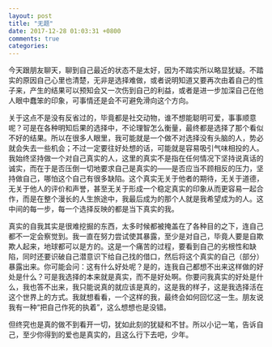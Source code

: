 ```yaml
---
layout: post
title: "无题"
date: 2017-12-28 01:03:31 +0800
comments: true
categories:
---
```

今天跟朋友聊天，聊到自己最近的状态不是太好，因为不踏实所以略显犹疑。不踏实的原因自己心里也清楚，无非是选择难做，或者说明知道又要再次由着自己的性子来，产生的结果可以预知会又一次伤到自己的利益，或者是进一步加深自己在他人眼中蠢笨的印象，可事情还是会不可避免滑向这个方向。

关于这点不是没有反省过的，毕竟都是社交动物，谁不想能聪明可爱，事事顺意呢？可是在各种明知后果的选择中，不论理智怎么衡量，最终都是选择了那个看似不好的结果。所以在很多人眼里，我可能就是一个做不对选择没有头脑的人，势必就会失去一些机会；不过一定要往好处想的话，可能就是容易吸引气味相投的人。我始终坚持做一个对自己真实的人，这里的真实不是指在任何情况下坚持说真话的诚实，而在于是否压倒一切地要求自己是真实的——是否应当不顾相反的压力，坚持做自己，哪怕这个自己有很多缺陷。这个真实无关于他者的期待，无关于道德，无关于他人的评价和声誉，甚至无关于形成一个稳定真实的印象从而更容易一起合作，而是在整个漫长的人生旅途中，我最后成为的那个人就是我希望成为的人。这中间的每一步，每一个选择反映的都是当下真实的我。

真实的自我其实是很难挖掘的东西，太多时候都被掩盖在了各种目的之下，连自己都不一定会察觉到。我一直在努力尝试使其暴露，至少是对自己，毕竟人要是自欺欺人起来，地球都可以是方的。这是一个痛苦的过程，要看到自己的劣根性和缺陷，同时还要识破自己潜意识下给自己找的借口，然后将这个真实的自己（部分）暴露出来。你可能会问：这有什么好处呢？是的，连我自己都想不出来这样做的好处是什么？可是我选择的本来就是真实，而不是好处啊。你要问我真实的好处是什么，我也答不出来，我只能说真的就应该是真的，这是我的样子，这是我选择活在这个世界上的方式。我就想看看，一个这样的我，最终会如何回忆这一生。朋友说我有一种“把自己作死的执着”，这么想想也是没错。

但终究也是真的做不到看开一切，犹如此刻的犹疑和不甘。所以小记一笔，告诉自己，至少你得到的爱也是真实的，且这么行下去吧，少年。
